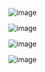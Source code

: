 ![image](https://github.com/kostakazakoff/Web-projects/assets/104040753/04a3cf6c-f1bf-4111-9056-de2cd695aa27)

![image](https://github.com/kostakazakoff/Web-projects/assets/104040753/d7409d11-575a-44a4-9a92-e1cd109fd7ef)

![image](https://github.com/kostakazakoff/Web-projects/assets/104040753/461319c7-2b82-46e2-90d3-fda0c74c18de)

![image](https://github.com/kostakazakoff/Web-projects/assets/104040753/2814eb32-5e85-494f-bee2-8cd92fe099f1)
